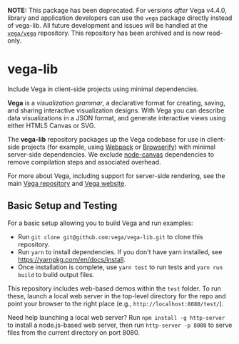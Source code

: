 **NOTE:** This package has been deprecated. For versions _after_ Vega v4.4.0, library and application developers can use the `vega` package directly instead of vega-lib. All future development and issues will be handled at the [`vega/vega`](https://github.com/vega/vega) repository. This repository has been archived and is now read-only.

# vega-lib

Include Vega in client-side projects using minimal dependencies.

**Vega** is a _visualization grammar_, a declarative format for creating, saving, and sharing interactive visualization designs. With Vega you can describe data visualizations in a JSON format, and generate interactive views using either HTML5 Canvas or SVG.

The **vega-lib** repository packages up the Vega codebase for use in client-side projects (for example, using [Webpack](https://webpack.js.org/) or [Browserify](http://browserify.org/)) with minimal server-side dependencies. We exclude [node-canvas](https://github.com/Automattic/node-canvas) dependencies to remove compilation steps and associated overhead.

For more about Vega, including support for server-side rendering, see the main [Vega repository](https://github.com/vega/vega) and [Vega website](https://vega.github.io/vega).

## Basic Setup and Testing

For a basic setup allowing you to build Vega and run examples:

- Run `git clone git@github.com:vega/vega-lib.git` to clone this repository.
- Run `yarn` to install dependencies. If you don't have yarn installed, see https://yarnpkg.com/en/docs/install.
- Once installation is complete, use `yarn test` to run tests and `yarn run build` to build output files.

This repository includes web-based demos within the `test` folder. To run these, launch a local web server in the top-level directory for the repo and point your browser to the right place (e.g., `http://localhost:8080/test/`).

Need help launching a local web server? Run `npm install -g http-server` to install a node.js-based web server, then run `http-server -p 8080` to serve files from the current directory on port 8080.
